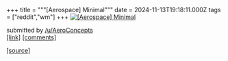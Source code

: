 +++
title = """[Aerospace] Minimal"""
date = 2024-11-13T19:18:11.000Z
tags = ["reddit","wm"]
+++
[![[Aerospace] Minimal](https://preview.redd.it/qk6ey2i9yp0e1.png?width=640&crop=smart&auto=webp&s=0f372f6581a33921b39334070a0b18b5262e4b4a "[Aerospace] Minimal")](https://www.reddit.com/r/unixporn/comments/1gqkzx2/aerospace_minimal/)

submitted by [/u/AeroConcepts](https://www.reddit.com/user/AeroConcepts)  
[\[link\]](https://i.redd.it/qk6ey2i9yp0e1.png) [\[comments\]](https://www.reddit.com/r/unixporn/comments/1gqkzx2/aerospace_minimal/)

[[source]](https://www.reddit.com/r/unixporn/comments/1gqkzx2/aerospace_minimal/)
